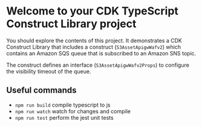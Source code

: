 # Welcome to your CDK TypeScript Construct Library project

You should explore the contents of this project. It demonstrates a CDK Construct Library that includes a construct (`S3AssetApigwWafv2`)
which contains an Amazon SQS queue that is subscribed to an Amazon SNS topic.

The construct defines an interface (`S3AssetApigwWafv2Props`) to configure the visibility timeout of the queue.

## Useful commands

* `npm run build`   compile typescript to js
* `npm run watch`   watch for changes and compile
* `npm run test`    perform the jest unit tests
